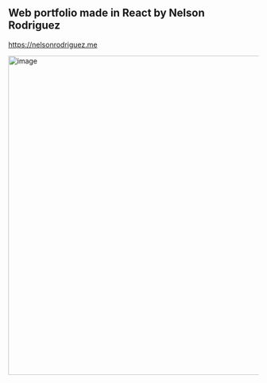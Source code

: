## Web portfolio made in React by Nelson Rodriguez
https://nelsonrodriguez.me

<img width="1475" height="644" alt="image" src="https://github.com/user-attachments/assets/c1bef15a-26f3-46fa-927b-b46ef8d8ef54" />
